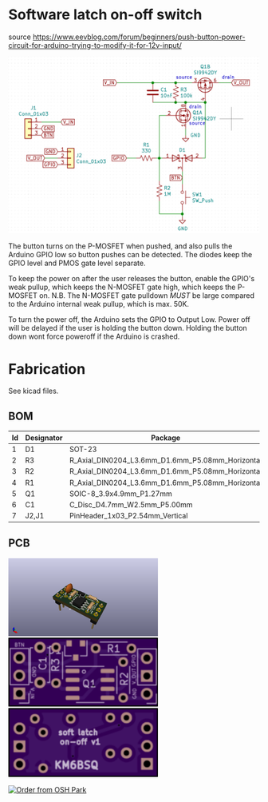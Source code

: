 # Software latch on-off switch

source https://www.eevblog.com/forum/beginners/push-button-power-circuit-for-arduino-trying-to-modify-it-for-12v-input/

<img src="./circuit.png"> 

The button turns on the P-MOSFET when pushed, and also pulls the Arduino GPIO low so button pushes can be detected. The diodes keep the GPIO level and PMOS gate level separate.   

To keep the power on after the user releases the button, enable the GPIO's weak pullup, which keeps the N-MOSFET gate high, which keeps the P-MOSFET on.  N.B. The N-MOSFET gate pulldown *MUST* be large compared to the Arduino internal weak pullup, which is max. 50K.

To turn the power off, the Arduino sets the GPIO to Output Low.  Power off will be delayed if the user is holding the button down.  Holding the button down wont force poweroff if the Arduino is crashed.

# Fabrication

See kicad files.

## BOM
| Id | Designator | Package | Designation | Value | 
| ------------- | ------------- | ------------- | ------------- |------------- |
| 1 | D1 | SOT-23 | D_Schottky_x2_KCom_AAK | |
| 2 | R3 | R_Axial_DIN0204_L3.6mm_D1.6mm_P5.08mm_Horizontal |  | 100k | 
| 3 | R2 | R_Axial_DIN0204_L3.6mm_D1.6mm_P5.08mm_Horizontal |  | 1M | 
| 4 | R1 | R_Axial_DIN0204_L3.6mm_D1.6mm_P5.08mm_Horizontal |  | 330 | 
| 5 | Q1 | SOIC-8_3.9x4.9mm_P1.27mm | SI9942DY |  | 
| 6 | C1 | C_Disc_D4.7mm_W2.5mm_P5.00mm |  | 10nF | 
| 7 | J2,J1 | PinHeader_1x03_P2.54mm_Vertical | Conn_01x03 |  | 


## PCB

<img src="./render.png" width="300"> 
<img src="./front-pcb.png" width="300"> 
<img src="./back-pcb.png" width="300"> 


<a href="https://oshpark.com/shared_projects/e5mTrhY4"><img src="https://oshpark.com/packs/media/images/badge-5f4e3bf4bf68f72ff88bd92e0089e9cf.png" alt="Order from OSH Park"></img></a>
